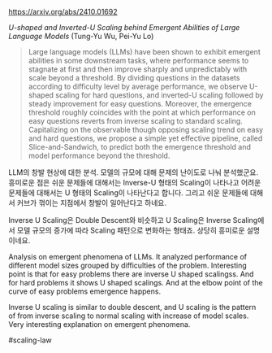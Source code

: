 https://arxiv.org/abs/2410.01692

*U-shaped and Inverted-U Scaling behind Emergent Abilities of Large Language Models* (Tung-Yu Wu, Pei-Yu Lo)

> Large language models (LLMs) have been shown to exhibit emergent abilities in some downstream tasks, where performance seems to stagnate at first and then improve sharply and unpredictably with scale beyond a threshold. By dividing questions in the datasets according to difficulty level by average performance, we observe U-shaped scaling for hard questions, and inverted-U scaling followed by steady improvement for easy questions. Moreover, the emergence threshold roughly coincides with the point at which performance on easy questions reverts from inverse scaling to standard scaling. Capitalizing on the observable though opposing scaling trend on easy and hard questions, we propose a simple yet effective pipeline, called Slice-and-Sandwich, to predict both the emergence threshold and model performance beyond the threshold.

LLM의 창발 현상에 대한 분석. 모델의 규모에 대해 문제의 난이도로 나눠 분석했군요. 흥미로운 점은 쉬운 문제들에 대해서는 Inverse-U 형태의 Scaling이 나타나고 어려운 문제들에 대해서는 U 형태의 Scaling이 나타난다고 합니다. 그리고 쉬운 문제들에 대해서 커브가 꺾이는 지점에서 창발이 일어난다고 하네요. 

Inverse U Scaling은 Double Descent와 비슷하고 U Scaling은 Inverse Scaling에서 모델 규모의 증가에 따라 Scaling 패턴으로 변화하는 형태죠. 상당히 흥미로운 설명이네요.

<english>
Analysis on emergent phenomena of LLMs. It analyzed performance of different model sizes grouped by difficulties of the problem. Interesting point is that for easy problems there are inverse U shaped scalingss. And for hard problems it shows U shaped scalings. And at the elbow point of the curve of easy problems emergence happens.

Inverse U scaling is similar to double descent, and U scaling is the pattern of from inverse scaling to normal scaling with increase of model scales. Very interesting explanation on emergent phenomena.
</english>

#scaling-law 